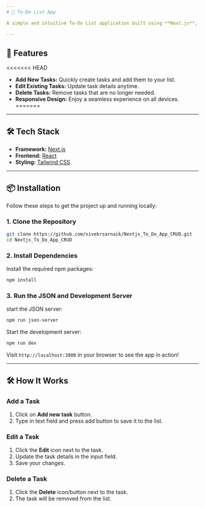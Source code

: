 ```yaml
---
# 📝 To-Do List App

A simple and intuitive To-Do List application built using **Next.js**, **React**, and **Tailwind CSS**. This app lets you manage your tasks with ease, offering features like creating, editing, and deleting tasks. Perfect for staying organized and productive!  

---
```


## 🚀 Features  

<<<<<<< HEAD
- **Add New Tasks:** Quickly create tasks and add them to your list.  
- **Edit Existing Tasks:** Update task details anytime.  
- **Delete Tasks:** Remove tasks that are no longer needed.  
- **Responsive Design:** Enjoy a seamless experience on all devices.  
=======
---


## 🛠️ Tech Stack  

- **Framework:** [Next.js](https://nextjs.org/)  
- **Frontend:** [React](https://reactjs.org/)  
- **Styling:** [Tailwind CSS](https://tailwindcss.com/)  

---

## 📦 Installation  

Follow these steps to get the project up and running locally:  

### 1. Clone the Repository  

```bash  
git clone https://github.com/vivekrsarnaik/Nextjs_To_Do_App_CRUD.git  
cd Nextjs_To_Do_App_CRUD  
```  

### 2. Install Dependencies  

Install the required npm packages:  

```bash  
npm install  
```  

### 3. Run the JSON and Development  Server  

start the JSON server:

```bash  
npm run json-server  
```  
Start the development server:  

```bash  
npm run dev  
```  

Visit `http://localhost:3000` in your browser to see the app in action!  

---

## 🛠️ How It Works  

### Add a Task  
1. Click on **Add new task** button.  
2. Type in text field and press add button to save it to the list.  

### Edit a Task  
1. Click the **Edit** icon next to the task.  
2. Update the task details in the input field.  
3. Save your changes.  

### Delete a Task  
1. Click the **Delete** icon/button next to the task.  
2. The task will be removed from the list.  
